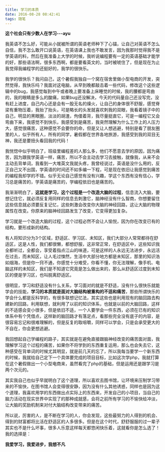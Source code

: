 ```yaml
---
title: 学习的本质
date: 2016-08-28 08:42:41
tags: 随笔
---
```


**这个社会只有少数人在学习---ayu**

我英语不怎么好，可能从小就被所谓的英语老师种下了心锚，让自己对英语不怎么自信，我不怎么敢开口说英语，在英语课上我也不敢发言，因为我那时觉得我不是学英语的料，然后在我准备上大学的时候，我听说编程要有一定的英语基础才能学的好，那些语法啊，很多东西啊，都是要看英文的，当时被唬住了，但是现在为止我觉得我编程学的还挺好的，我学的很快乐。

我学的很快乐？我问自己，这个暑假我独自一个窝在宿舍里做小型电商的开发，突然觉得，我快乐吗？我面对这电脑，从早到晚都敲击着一些代码，修改这个这些逻辑中的bug，我感觉每到中午或者晚上要准备上床睡觉的时候，我的腰都是弯曲的，我的眼睛是多么的酸痛，如果bug还没解决，今天的代码量自己还没写完，没有赶上进度，自己内心还是会有一股无名的燥火，让自己的身体很不舒服，感觉脊梁有重物压着，我抬了抬头，可是略长的头发就喜欢刺我的双眼，我看着镜子中的自己，明显的黑眼圈，淡淡的胡渣，佝偻着背，我尽量挺直它，可是一编程它又会弯曲下来，我感觉不到快乐，我感受到是痛苦，我突然理解为什么工作上的人压力大，感觉很痛苦，这种感觉不会要你的命，但是又让人想逃避，特别是看了朋友圈里的人，似乎所有人，所有的同学，暑假都在世界各地旅游，我感受到我的双目无神，我还是要扭头看回我的代码！

我恍惚中似乎明白了，班级里编程差的人那么多，他们不愿意去学的原因，因为痛苦，因为跟我学英语一样，痛苦，所以不会主动去学习去接触，就像我，从来不会主动去背单词，我看到一大堆英文我就头疼，我曾经说过，英语是没什么用的，反正自己又不出国，学英语的时间还不如多编一下程，可是现在依旧让我感觉到痛苦的编程我却学的不错。似乎无论自己感觉有没有兴趣，学这个东西有没有信心，学习总是痛苦的，学英语是痛苦的，学编程依旧也是痛苦的。

我渐渐明白了，**这就是学习，这个过程是一个改造大脑的过程**，信息流入大脑，要想记住它，就必须反复用同样的信息去刺激它，脑神经没有什么智商，你想要留住这些信息就必须要反复记忆，这些刺激会改变你大脑的神经回路，这让大脑的物理属性在改变。你原来的脑神经回路发生了改变，它变得更加复杂。

学习就是一个改造大脑的过程，这个过程必然不会让人愉悦，因为你在改变已有的结构，要形成新的结构。

有人将知识分为3个区域，舒适区、学习区、未知区，我们大部分人常常都待在舒适区，这是人性，我们都很懒，都想舒服，这非常正常，在舒适区中，这些知识我全都听过，全都会，享受着指点江山的味道，可是这样的人永远无法进步，永远活在过去，而未知区，让人毛过悚然，生活中大部分地方都是未知区，那里的知识浩如烟海，但是你一窍不通，你感觉十分难受，你看不懂，你无法理解，像手机、电脑这样的未知区，我们是不知道它究竟是怎么做出来的，那么从舒适区过度到未知区的便是学习区，也叫脱离舒适区。

很明显，学习和舒适没有什么关系，学习面对的就是不舒适，没有什么很快乐就能学会的技能，**学习的本质就是面对大脑结构被重构的不适和痛苦**，那些所谓快乐的学会什么都是反科学的，有很多联想记忆法，其实这些也是利用现有的脑回路去构建新的回路，利用联想，就利用了以前的知识体系，也就是以前的大脑回路，这样的不适感会变小很多，但是依旧不适，一个人要学会一件东西，必须在已有的知识体系中有个凭借点，这样新的脑回路才有落足点，看那些完全没有底子的内容，是很容易忘记和很难理解的，但是反复的取咀嚼，同样可以学会，只是会承受更大的不自在，你会更想逃避。

我回想起自己学编程的路子，其实就是在避免直接跟脑神经改变的痛苦面对面，我理解学习这个过程的痛苦，如果你不将学到的东西重复运用，那么也会失去它，这种感受在背单词的时候尤其明显，就是前几天的忘了，所以我每当要学一个新东西的时候，我就给自己定下一个具体要完成的项目目标，比如这次学php，我就打算在这个暑假做出一个小型电商来，虽然看完了php的基础，但是运用还是跟学习是两个次元的。

其实我自己也似乎早就明白了这个道理，所以喜欢去图书馆，让环境来压制学习带来的不愉快，在图书馆人会变得很安静，因为没有什么其他诱惑，同样也是因为这个道理，我喜欢用学的东西做出点实际上的东西来，开发自己的小项目，当自己的脑力活动在现实世界中实现了的那种成就感，会将之前所有学习的不愉快给冲淡，让大脑的奖励机制来对付大脑结构改变带来的痛苦。

所以说，厉害的人，是不断在学习的人，你会发现，这些最努力的人得到的机会、得到的财富都将比活在舒适区的人多很多。但是在这个时代，舒舒服服的过一辈子其实也不是什么坏事，很多人乐意这样每天都悠闲快乐着，这就看你是怎么选了！我的选择是：

**我爱学习，我爱进步，我想不凡**